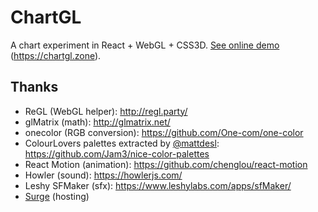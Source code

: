 # ChartGL

A chart experiment in React + WebGL + CSS3D. [See online demo](https://chartgl.zone) (https://chartgl.zone).

## Thanks

- ReGL (WebGL helper): http://regl.party/
- glMatrix (math): http://glmatrix.net/
- onecolor (RGB conversion): https://github.com/One-com/one-color
- ColourLovers palettes extracted by [@mattdesl](https://twitter.com/mattdesl): https://github.com/Jam3/nice-color-palettes
- React Motion (animation): https://github.com/chenglou/react-motion
- Howler (sound): https://howlerjs.com/
- Leshy SFMaker (sfx): https://www.leshylabs.com/apps/sfMaker/
- [Surge](https://surge.sh/) (hosting)

